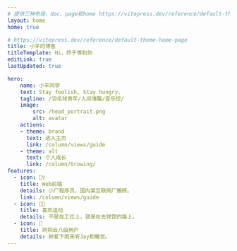 ```yaml
---
# 提供三种布局，doc、page和home https://vitepress.dev/reference/default-theme-layout
layout: home
home: true

# https://vitepress.dev/reference/default-theme-home-page
title: 小羊的博客
titleTemplate: Hi，终于等到你
editLink: true
lastUpdated: true

hero:
    name: 小羊同学
    text: Stay foolish, Stay hungry.
    tagline: /羽毛球青年/人间清醒/音乐控/
    image:
        src: /head_portrait.png
        alt: avatar
    actions:
    - theme: brand
      text: 进入主页
      link: /column/views/guide
    - theme: alt
      text: 个人成长
      link: /column/Growing/
features:
  - icon: 🤹‍♀️
    title: Web前端
    details: 小厂程序员，国内某互联网厂搬砖。
    link: /column/views/guide
  - icon: 👩‍🎨‍
    title: 喜欢运动
    details: 不是在工位上，就是在去球馆的路上。
  - icon: 🧩
    title: 网抑云八级用户
    details: 钟爱下雨天听Jay和睡觉。
---
```

<!-- 自定义组件 -->
